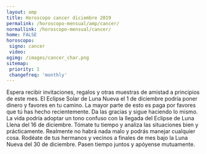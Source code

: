 ```yaml
---
layout: amp
title: Horoscopo cancer diciembre 2019 
permalink: /horoscopo-mensual/amp/cancer/
normallink: /horoscopo-mensual/cancer/
home: FALSE
horoscopo:
 signo: cancer
 video:  
ogimg: /images/cancer_char.png
sitemap:
 priority: 1
 changefreq: 'monthly'
---
```



Espera recibir invitaciones, regalos y otras muestras de amistad a principios de este mes. El Eclipse Solar de Luna Nueva el 1 de diciembre podría poner dinero y favores en tu camino. La mayor parte de esto es paga por favores que tú has hecho recientemente. Da las gracias y sigue haciendo lo mismo. La vida podría adoptar un tono confuso con la llegada del Eclipse de Luna Llena del 16 de diciembre. Tómate tu tiempo y analiza las situaciones bien y prácticamente. Realmente no habrá nada malo y podrás manejar cualquier cosa. Rodéate de tus hermanos y vecinos a finales de mes bajo la Luna Nueva del 30 de diciembre. Pasen tiempo juntos y apóyense mutuamente.